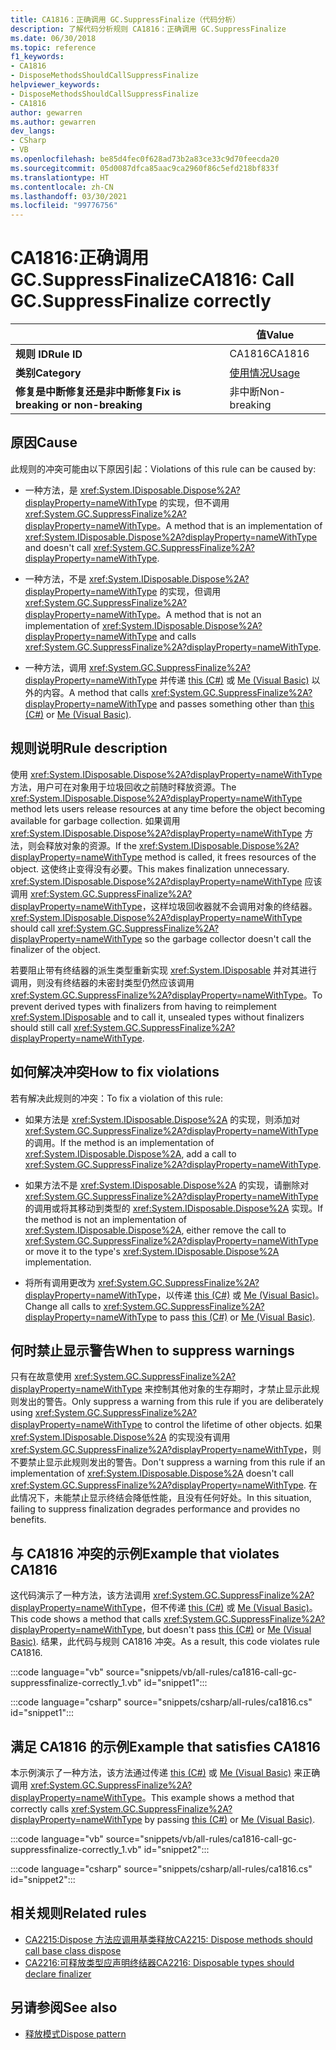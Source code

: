```yaml
---
title: CA1816：正确调用 GC.SuppressFinalize（代码分析）
description: 了解代码分析规则 CA1816：正确调用 GC.SuppressFinalize
ms.date: 06/30/2018
ms.topic: reference
f1_keywords:
- CA1816
- DisposeMethodsShouldCallSuppressFinalize
helpviewer_keywords:
- DisposeMethodsShouldCallSuppressFinalize
- CA1816
author: gewarren
ms.author: gewarren
dev_langs:
- CSharp
- VB
ms.openlocfilehash: be85d4fec0f628ad73b2a83ce33c9d70feecda20
ms.sourcegitcommit: 05d0087dfca85aac9ca2960f86c5efd218bf833f
ms.translationtype: HT
ms.contentlocale: zh-CN
ms.lasthandoff: 03/30/2021
ms.locfileid: "99776756"
---
```

# <a name="ca1816-call-gcsuppressfinalize-correctly"></a><span data-ttu-id="b40dc-103">CA1816:正确调用 GC.SuppressFinalize</span><span class="sxs-lookup"><span data-stu-id="b40dc-103">CA1816: Call GC.SuppressFinalize correctly</span></span>

| | <span data-ttu-id="b40dc-104">值</span><span class="sxs-lookup"><span data-stu-id="b40dc-104">Value</span></span> |
|-|-|
| <span data-ttu-id="b40dc-105">**规则 ID**</span><span class="sxs-lookup"><span data-stu-id="b40dc-105">**Rule ID**</span></span> |<span data-ttu-id="b40dc-106">CA1816</span><span class="sxs-lookup"><span data-stu-id="b40dc-106">CA1816</span></span>|
| <span data-ttu-id="b40dc-107">**类别**</span><span class="sxs-lookup"><span data-stu-id="b40dc-107">**Category**</span></span> |[<span data-ttu-id="b40dc-108">使用情况</span><span class="sxs-lookup"><span data-stu-id="b40dc-108">Usage</span></span>](usage-warnings.md)|
| <span data-ttu-id="b40dc-109">**修复是中断修复还是非中断修复**</span><span class="sxs-lookup"><span data-stu-id="b40dc-109">**Fix is breaking or non-breaking**</span></span> |<span data-ttu-id="b40dc-110">非中断</span><span class="sxs-lookup"><span data-stu-id="b40dc-110">Non-breaking</span></span>|

## <a name="cause"></a><span data-ttu-id="b40dc-111">原因</span><span class="sxs-lookup"><span data-stu-id="b40dc-111">Cause</span></span>

<span data-ttu-id="b40dc-112">此规则的冲突可能由以下原因引起：</span><span class="sxs-lookup"><span data-stu-id="b40dc-112">Violations of this rule can be caused by:</span></span>

- <span data-ttu-id="b40dc-113">一种方法，是 <xref:System.IDisposable.Dispose%2A?displayProperty=nameWithType> 的实现，但不调用 <xref:System.GC.SuppressFinalize%2A?displayProperty=nameWithType>。</span><span class="sxs-lookup"><span data-stu-id="b40dc-113">A method that is an implementation of <xref:System.IDisposable.Dispose%2A?displayProperty=nameWithType> and doesn't call <xref:System.GC.SuppressFinalize%2A?displayProperty=nameWithType>.</span></span>

- <span data-ttu-id="b40dc-114">一种方法，不是 <xref:System.IDisposable.Dispose%2A?displayProperty=nameWithType> 的实现，但调用 <xref:System.GC.SuppressFinalize%2A?displayProperty=nameWithType>。</span><span class="sxs-lookup"><span data-stu-id="b40dc-114">A method that is not an implementation of <xref:System.IDisposable.Dispose%2A?displayProperty=nameWithType> and calls <xref:System.GC.SuppressFinalize%2A?displayProperty=nameWithType>.</span></span>

- <span data-ttu-id="b40dc-115">一种方法，调用 <xref:System.GC.SuppressFinalize%2A?displayProperty=nameWithType> 并传递 [this (C#)](../../../csharp/language-reference/keywords/this.md) 或 [Me (Visual Basic)](../../../visual-basic/programming-guide/program-structure/me-my-mybase-and-myclass.md#me) 以外的内容。</span><span class="sxs-lookup"><span data-stu-id="b40dc-115">A method that calls <xref:System.GC.SuppressFinalize%2A?displayProperty=nameWithType> and passes something other than [this (C#)](../../../csharp/language-reference/keywords/this.md) or [Me (Visual Basic)](../../../visual-basic/programming-guide/program-structure/me-my-mybase-and-myclass.md#me).</span></span>

## <a name="rule-description"></a><span data-ttu-id="b40dc-116">规则说明</span><span class="sxs-lookup"><span data-stu-id="b40dc-116">Rule description</span></span>

<span data-ttu-id="b40dc-117">使用 <xref:System.IDisposable.Dispose%2A?displayProperty=nameWithType> 方法，用户可在对象用于垃圾回收之前随时释放资源。</span><span class="sxs-lookup"><span data-stu-id="b40dc-117">The <xref:System.IDisposable.Dispose%2A?displayProperty=nameWithType> method lets users release resources at any time before the object becoming available for garbage collection.</span></span> <span data-ttu-id="b40dc-118">如果调用 <xref:System.IDisposable.Dispose%2A?displayProperty=nameWithType> 方法，则会释放对象的资源。</span><span class="sxs-lookup"><span data-stu-id="b40dc-118">If the <xref:System.IDisposable.Dispose%2A?displayProperty=nameWithType> method is called, it frees resources of the object.</span></span> <span data-ttu-id="b40dc-119">这使终止变得没有必要。</span><span class="sxs-lookup"><span data-stu-id="b40dc-119">This makes finalization unnecessary.</span></span> <span data-ttu-id="b40dc-120"><xref:System.IDisposable.Dispose%2A?displayProperty=nameWithType> 应该调用 <xref:System.GC.SuppressFinalize%2A?displayProperty=nameWithType>，这样垃圾回收器就不会调用对象的终结器。</span><span class="sxs-lookup"><span data-stu-id="b40dc-120"><xref:System.IDisposable.Dispose%2A?displayProperty=nameWithType> should call <xref:System.GC.SuppressFinalize%2A?displayProperty=nameWithType> so the garbage collector doesn't call the finalizer of the object.</span></span>

<span data-ttu-id="b40dc-121">若要阻止带有终结器的派生类型重新实现 <xref:System.IDisposable> 并对其进行调用，则没有终结器的未密封类型仍然应该调用 <xref:System.GC.SuppressFinalize%2A?displayProperty=nameWithType>。</span><span class="sxs-lookup"><span data-stu-id="b40dc-121">To prevent derived types with finalizers from having to reimplement <xref:System.IDisposable> and to call it, unsealed types without finalizers should still call <xref:System.GC.SuppressFinalize%2A?displayProperty=nameWithType>.</span></span>

## <a name="how-to-fix-violations"></a><span data-ttu-id="b40dc-122">如何解决冲突</span><span class="sxs-lookup"><span data-stu-id="b40dc-122">How to fix violations</span></span>

<span data-ttu-id="b40dc-123">若有解决此规则的冲突：</span><span class="sxs-lookup"><span data-stu-id="b40dc-123">To fix a violation of this rule:</span></span>

- <span data-ttu-id="b40dc-124">如果方法是 <xref:System.IDisposable.Dispose%2A> 的实现，则添加对 <xref:System.GC.SuppressFinalize%2A?displayProperty=nameWithType> 的调用。</span><span class="sxs-lookup"><span data-stu-id="b40dc-124">If the method is an implementation of <xref:System.IDisposable.Dispose%2A>, add a call to <xref:System.GC.SuppressFinalize%2A?displayProperty=nameWithType>.</span></span>

- <span data-ttu-id="b40dc-125">如果方法不是 <xref:System.IDisposable.Dispose%2A> 的实现，请删除对 <xref:System.GC.SuppressFinalize%2A?displayProperty=nameWithType> 的调用或将其移动到类型的 <xref:System.IDisposable.Dispose%2A> 实现。</span><span class="sxs-lookup"><span data-stu-id="b40dc-125">If the method is not an implementation of <xref:System.IDisposable.Dispose%2A>, either remove the call to <xref:System.GC.SuppressFinalize%2A?displayProperty=nameWithType> or move it to the type's <xref:System.IDisposable.Dispose%2A> implementation.</span></span>

- <span data-ttu-id="b40dc-126">将所有调用更改为 <xref:System.GC.SuppressFinalize%2A?displayProperty=nameWithType>，以传递 [this (C#)](../../../csharp/language-reference/keywords/this.md) 或 [Me (Visual Basic)](../../../visual-basic/programming-guide/program-structure/me-my-mybase-and-myclass.md#me)。</span><span class="sxs-lookup"><span data-stu-id="b40dc-126">Change all calls to <xref:System.GC.SuppressFinalize%2A?displayProperty=nameWithType> to pass [this (C#)](../../../csharp/language-reference/keywords/this.md) or [Me (Visual Basic)](../../../visual-basic/programming-guide/program-structure/me-my-mybase-and-myclass.md#me).</span></span>

## <a name="when-to-suppress-warnings"></a><span data-ttu-id="b40dc-127">何时禁止显示警告</span><span class="sxs-lookup"><span data-stu-id="b40dc-127">When to suppress warnings</span></span>

<span data-ttu-id="b40dc-128">只有在故意使用 <xref:System.GC.SuppressFinalize%2A?displayProperty=nameWithType> 来控制其他对象的生存期时，才禁止显示此规则发出的警告。</span><span class="sxs-lookup"><span data-stu-id="b40dc-128">Only suppress a warning from this rule if you are deliberately using <xref:System.GC.SuppressFinalize%2A?displayProperty=nameWithType> to control the lifetime of other objects.</span></span> <span data-ttu-id="b40dc-129">如果 <xref:System.IDisposable.Dispose%2A> 的实现没有调用 <xref:System.GC.SuppressFinalize%2A?displayProperty=nameWithType>，则不要禁止显示此规则发出的警告。</span><span class="sxs-lookup"><span data-stu-id="b40dc-129">Don't suppress a warning from this rule if an implementation of <xref:System.IDisposable.Dispose%2A> doesn't call <xref:System.GC.SuppressFinalize%2A?displayProperty=nameWithType>.</span></span> <span data-ttu-id="b40dc-130">在此情况下，未能禁止显示终结会降低性能，且没有任何好处。</span><span class="sxs-lookup"><span data-stu-id="b40dc-130">In this situation, failing to suppress finalization degrades performance and provides no benefits.</span></span>

## <a name="example-that-violates-ca1816"></a><span data-ttu-id="b40dc-131">与 CA1816 冲突的示例</span><span class="sxs-lookup"><span data-stu-id="b40dc-131">Example that violates CA1816</span></span>

<span data-ttu-id="b40dc-132">这代码演示了一种方法，该方法调用 <xref:System.GC.SuppressFinalize%2A?displayProperty=nameWithType>，但不传递 [this (C#)](../../../csharp/language-reference/keywords/this.md) 或 [Me (Visual Basic)](../../../visual-basic/programming-guide/program-structure/me-my-mybase-and-myclass.md#me)。</span><span class="sxs-lookup"><span data-stu-id="b40dc-132">This code shows a method that calls <xref:System.GC.SuppressFinalize%2A?displayProperty=nameWithType>, but doesn't pass [this (C#)](../../../csharp/language-reference/keywords/this.md) or [Me (Visual Basic)](../../../visual-basic/programming-guide/program-structure/me-my-mybase-and-myclass.md#me).</span></span> <span data-ttu-id="b40dc-133">结果，此代码与规则 CA1816 冲突。</span><span class="sxs-lookup"><span data-stu-id="b40dc-133">As a result, this code violates rule CA1816.</span></span>

:::code language="vb" source="snippets/vb/all-rules/ca1816-call-gc-suppressfinalize-correctly_1.vb" id="snippet1":::

:::code language="csharp" source="snippets/csharp/all-rules/ca1816.cs" id="snippet1":::

## <a name="example-that-satisfies-ca1816"></a><span data-ttu-id="b40dc-134">满足 CA1816 的示例</span><span class="sxs-lookup"><span data-stu-id="b40dc-134">Example that satisfies CA1816</span></span>

<span data-ttu-id="b40dc-135">本示例演示了一种方法，该方法通过传递 [this (C#)](../../../csharp/language-reference/keywords/this.md) 或 [Me (Visual Basic)](../../../visual-basic/programming-guide/program-structure/me-my-mybase-and-myclass.md#me) 来正确调用 <xref:System.GC.SuppressFinalize%2A?displayProperty=nameWithType>。</span><span class="sxs-lookup"><span data-stu-id="b40dc-135">This example shows a method that correctly calls <xref:System.GC.SuppressFinalize%2A?displayProperty=nameWithType> by passing [this (C#)](../../../csharp/language-reference/keywords/this.md) or [Me (Visual Basic)](../../../visual-basic/programming-guide/program-structure/me-my-mybase-and-myclass.md#me).</span></span>

:::code language="vb" source="snippets/vb/all-rules/ca1816-call-gc-suppressfinalize-correctly_1.vb" id="snippet2":::

:::code language="csharp" source="snippets/csharp/all-rules/ca1816.cs" id="snippet2":::

## <a name="related-rules"></a><span data-ttu-id="b40dc-136">相关规则</span><span class="sxs-lookup"><span data-stu-id="b40dc-136">Related rules</span></span>

- [<span data-ttu-id="b40dc-137">CA2215:Dispose 方法应调用基类释放</span><span class="sxs-lookup"><span data-stu-id="b40dc-137">CA2215: Dispose methods should call base class dispose</span></span>](ca2215.md)
- [<span data-ttu-id="b40dc-138">CA2216:可释放类型应声明终结器</span><span class="sxs-lookup"><span data-stu-id="b40dc-138">CA2216: Disposable types should declare finalizer</span></span>](ca2216.md)

## <a name="see-also"></a><span data-ttu-id="b40dc-139">另请参阅</span><span class="sxs-lookup"><span data-stu-id="b40dc-139">See also</span></span>

- [<span data-ttu-id="b40dc-140">释放模式</span><span class="sxs-lookup"><span data-stu-id="b40dc-140">Dispose pattern</span></span>](../../../standard/garbage-collection/implementing-dispose.md)
